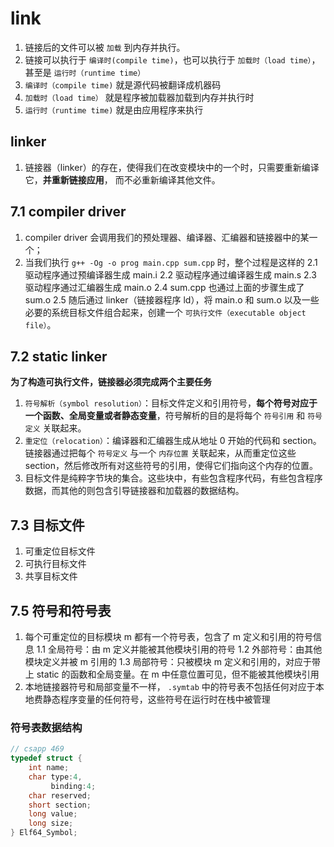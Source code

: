 # link

1. 链接后的文件可以被 `加载` 到内存并执行。
2. 链接可以执行于 `编译时(compile time)`，也可以执行于 `加载时（load time）`，甚至是 `运行时（runtime time）`
3. `编译时（compile time)` 就是源代码被翻译成机器码
4. `加载时（load time）` 就是程序被加载器加载到内存并执行时
5. `运行时（runtime time)` 就是由应用程序来执行

## linker

1. 链接器（linker）的存在，使得我们在改变模块中的一个时，只需要重新编译它，**并重新链接应用**， 而不必重新编译其他文件。

## 7.1 compiler driver

1. compiler driver 会调用我们的预处理器、编译器、汇编器和链接器中的某一个；
2. 当我们执行 `g++ -Og -o prog main.cpp sum.cpp` 时，整个过程是这样的
    2.1 驱动程序通过预编译器生成 main.i
    2.2 驱动程序通过编译器生成 main.s
    2.3 驱动程序通过汇编器生成 main.o
    2.4 sum.cpp 也通过上面的步骤生成了 sum.o
    2.5 随后通过 linker（链接器程序 ld），将 main.o 和 sum.o 以及一些必要的系统目标文件组合起来，创建一个 `可执行文件（executable object file）`。
    
    
## 7.2 static linker

**为了构造可执行文件，链接器必须完成两个主要任务**

1. `符号解析（symbol resolution）`：目标文件定义和引用符号，**每个符号对应于一个函数、全局变量或者静态变量**，符号解析的目的是将每个 `符号引用` 和 `符号定义` 关联起来。
2. `重定位（relocation）`：编译器和汇编器生成从地址 0 开始的代码和 section。链接器通过把每个 `符号定义` 与一个 `内存位置` 关联起来，从而重定位这些 section，然后修改所有对这些符号的引用，使得它们指向这个内存的位置。
3. 目标文件是纯粹字节块的集合。这些块中，有些包含程序代码，有些包含程序数据，而其他的则包含引导链接器和加载器的数据结构。

## 7.3 目标文件

1. 可重定位目标文件
2. 可执行目标文件
3. 共享目标文件

## 7.5 符号和符号表

1. 每个可重定位的目标模块 m 都有一个符号表，包含了 m 定义和引用的符号信息
    1.1 全局符号：由 m 定义并能被其他模块引用的符号
    1.2 外部符号：由其他模块定义并被 m 引用的
    1.3 局部符号：只被模块 m 定义和引用的，对应于带上 static 的函数和全局变量。在 m 中任意位置可见，但不能被其他模块引用
2. 本地链接器符号和局部变量不一样， `.symtab` 中的符号表不包括任何对应于本地费静态程序变量的任何符号，这些符号在运行时在栈中被管理

### 符号表数据结构

```c++
// csapp 469
typedef struct {
    int name;
    char type:4,
         binding:4;
    char reserved;
    short section;
    long value;
    long size;
} Elf64_Symbol;
```
